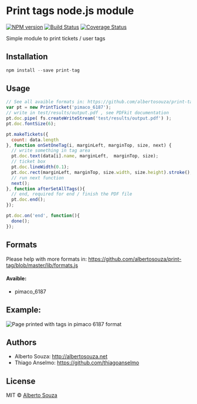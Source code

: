 # Print tags node.js module

[![NPM version][npm-image]][npm-url] [![Build Status][travis-image]][travis-url] [![Coverage Status](https://coveralls.io/repos/github/albertosouza/print-tag/badge.svg?branch=master)](https://coveralls.io/github/albertosouza/print-tag?branch=master)

Simple module to print tickets / user tags

## Installation

```js
npm install --save print-tag
```

## Usage

```js
// See all avaible formats in: https://github.com/albertosouza/print-tag/blob/master/lib/formats.js 
var pt = new PrintTicket('pimaco_6187');
// write in test/results/output.pdf , see PDFkit documentation
pt.doc.pipe( fs.createWriteStream('test/results/output.pdf') );
pt.doc.fontSize(6);

pt.makeTickets({
  count: data.length
}, function onSetOneTag(i, marginLeft, marginTop, size, next) {
  // write something in tag area
  pt.doc.text(data[i].name, marginLeft,  marginTop, size);
  // ticket box
  pt.doc.lineWidth(0.1);
  pt.doc.rect(marginLeft, marginTop, size.width, size.height).stroke();
  // run next function
  next();
}, function afterSetAllTags(){
  // end, required for end / finish the PDF file
  pt.doc.end();
});

pt.doc.on('end', function(){
  done();
});
```


## Formats

Please help with more formats in: https://github.com/albertosouza/print-tag/blob/master/lib/formats.js

#### Avaible:

- pimaco_6187

## Example:

![Page printed with tags in pimaco 6187 format ](https://wejs.org/api/v1/image/original/1463608565924_52206d50-1d43-11e6-8e29-4921a2f6138e.jpg)

## Authors

- Alberto Souza: http://albertosouza.net
- Thiago Anselmo: https://github.com/thiagoanselmo

## License

MIT © [Alberto Souza](http://albertosouza.net)

[npm-image]: https://badge.fury.io/js/print-tag.svg
[npm-url]: https://npmjs.org/package/print-tag
[travis-image]: https://travis-ci.org/albertosouza/print-tag.svg?branch=master
[travis-url]: https://travis-ci.org/albertosouza/print-tag
[daviddm-image]: https://david-dm.org/albertosouza/print-tag.svg?theme=shields.io
[daviddm-url]: https://david-dm.org/albertosouza/print-tag

